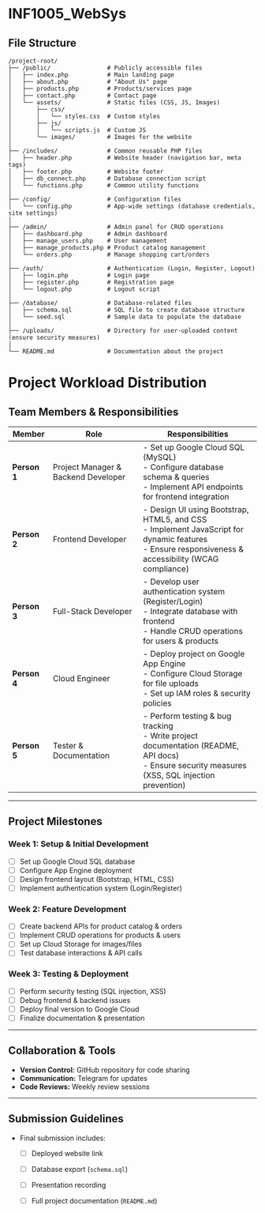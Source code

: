 # INF1005_WebSys


## File Structure
```
/project-root/
├── /public/                # Publicly accessible files
│   ├── index.php           # Main landing page
│   ├── about.php           # "About Us" page
│   ├── products.php        # Products/services page
│   ├── contact.php         # Contact page
│   └── assets/             # Static files (CSS, JS, Images)
│       ├── css/
│       │   └── styles.css  # Custom styles
│       ├── js/
│       │   └── scripts.js  # Custom JS
│       └── images/         # Images for the website
│
├── /includes/              # Common reusable PHP files
│   ├── header.php          # Website header (navigation bar, meta tags)
│   ├── footer.php          # Website footer
│   ├── db_connect.php      # Database connection script
│   └── functions.php       # Common utility functions
│
├── /config/                # Configuration files
│   └── config.php          # App-wide settings (database credentials, site settings)
│
├── /admin/                 # Admin panel for CRUD operations
│   ├── dashboard.php       # Admin dashboard
│   ├── manage_users.php    # User management
│   ├── manage_products.php # Product catalog management
│   └── orders.php          # Manage shopping cart/orders
│
├── /auth/                  # Authentication (Login, Register, Logout)
│   ├── login.php           # Login page
│   ├── register.php        # Registration page
│   └── logout.php          # Logout script
│
├── /database/              # Database-related files
│   ├── schema.sql          # SQL file to create database structure
│   └── seed.sql            # Sample data to populate the database
│
├── /uploads/               # Directory for user-uploaded content (ensure security measures)
│
└── README.md               # Documentation about the project
```


# Project Workload Distribution

## Team Members & Responsibilities

| Member | Role | Responsibilities |
|--------|------|-----------------|
| **Person 1** | Project Manager & Backend Developer | - Set up Google Cloud SQL (MySQL) <br> - Configure database schema & queries <br> - Implement API endpoints for frontend integration |
| **Person 2** | Frontend Developer | - Design UI using Bootstrap, HTML5, and CSS <br> - Implement JavaScript for dynamic features <br> - Ensure responsiveness & accessibility (WCAG compliance) |
| **Person 3** | Full-Stack Developer | - Develop user authentication system (Register/Login) <br> - Integrate database with frontend <br> - Handle CRUD operations for users & products |
| **Person 4** | Cloud Engineer | - Deploy project on Google App Engine <br> - Configure Cloud Storage for file uploads <br> - Set up IAM roles & security policies |
| **Person 5** | Tester & Documentation | - Perform testing & bug tracking <br> - Write project documentation (README, API docs) <br> - Ensure security measures (XSS, SQL injection prevention) |

---

## **Project Milestones**
### **Week 1: Setup & Initial Development**
- [ ] Set up Google Cloud SQL database
- [ ] Configure App Engine deployment
- [ ] Design frontend layout (Bootstrap, HTML, CSS)
- [ ] Implement authentication system (Login/Register)

### **Week 2: Feature Development**
- [ ] Create backend APIs for product catalog & orders
- [ ] Implement CRUD operations for products & users
- [ ] Set up Cloud Storage for images/files
- [ ] Test database interactions & API calls

### **Week 3: Testing & Deployment**
- [ ] Perform security testing (SQL injection, XSS)
- [ ] Debug frontend & backend issues
- [ ] Deploy final version to Google Cloud
- [ ] Finalize documentation & presentation

---

## **Collaboration & Tools**
- **Version Control:** GitHub repository for code sharing
- **Communication:** Telegram for updates
- **Code Reviews:** Weekly review sessions

---

## **Submission Guidelines**
- Final submission includes:
  - [ ] Deployed website link
  - [ ] Database export (`schema.sql`)
  - [ ] Presentation recording
  - [ ] Full project documentation (`README.md`)



